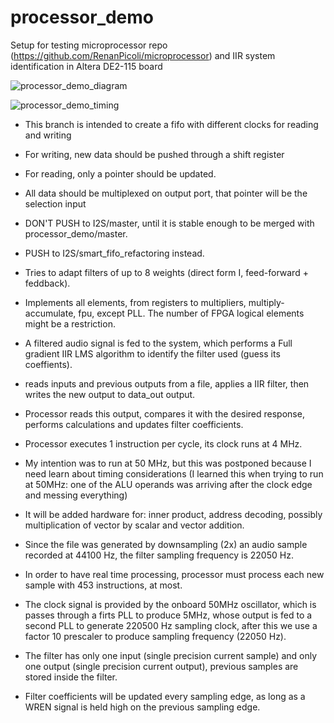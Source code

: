 # processor_demo
Setup for testing microprocessor repo (https://github.com/RenanPicoli/microprocessor) and IIR system identification in Altera DE2-115 board

![processor_demo_diagram](https://user-images.githubusercontent.com/19754679/198846484-a853597a-c4ff-4d01-ac0f-c87a9736f753.svg)

![processor_demo_timing](https://user-images.githubusercontent.com/19754679/198850892-ba2ec52a-6975-4611-bc4e-1ac79194e33d.svg)


* This branch is intended to create a fifo with different clocks for reading and writing
* For writing, new data should be pushed through a shift register
* For reading, only a pointer should be updated.
* All data should be multiplexed on output port, that pointer will be the selection input
* DON'T PUSH to I2S/master, until it is stable enough to be merged with processor_demo/master.
* PUSH to I2S/smart_fifo_refactoring instead.

* Tries to adapt filters of up to 8 weights (direct form I, feed-forward + feddback).
* Implements all elements, from registers to multipliers, multiply-accumulate, fpu, except PLL. The number of FPGA logical elements might be a restriction.
* A filtered audio signal is fed to the system, which performs a Full gradient IIR LMS algorithm to identify the filter used (guess its coeffients).
* reads inputs and previous outputs from a file, applies a IIR filter, then writes the new output to data_out output.
* Processor reads this output, compares it with the desired response, performs calculations and updates filter coefficients.
* Processor executes 1 instruction per cycle, its clock runs at 4 MHz.
* My intention was to run at 50 MHz, but this was postponed because I need learn about timing considerations (I learned this when trying to run at 50MHz: one of the ALU operands was arriving after the clock edge and messing everything)
* It will be added hardware for: inner product, address decoding, possibly multiplication of vector by scalar and vector addition.
* Since the file was generated by downsampling (2x) an audio sample recorded at 44100 Hz, the filter sampling frequency is 22050 Hz.
* In order to have real time processing, processor must process each new sample with 453 instructions, at most.
* The clock signal is provided by the onboard 50MHz oscillator, which is passes through a firts PLL to produce 5MHz, whose output is fed to a second PLL to generate 220500 Hz sampling clock, after this we use a factor 10 prescaler to produce sampling frequency (22050 Hz).
* The filter has only one input (single precision current sample) and only one output (single precision current output), previous samples are stored inside the filter.
* Filter coefficients will be updated every sampling edge, as long as a WREN signal is held high on the previous sampling edge.
